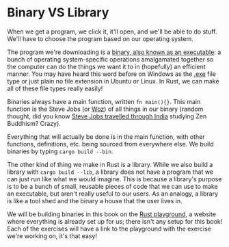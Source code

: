 # Binary VS Library

When we get a program, we click it, it'll open, and we'll be able to do stuff. We'll have to choose the program based on our operating system.

The program we're downloading is a [binary, also known as an executable](https://en.wikipedia.org/wiki/Executable): a bunch of operating system-specific operations amalgamated together so the computer can do the things we want it to in (hopefully) an efficient manner. You may have heard this word before on Windows as the [.exe](https://en.wikipedia.org/wiki/.exe) file type  or just plain no file extension in Ubuntu or Linux. In Rust, we can make all of these file types really easily!

Binaries always have a main function, written `fn main(){}`. This main function is the Steve Jobs (or [Woz](https://en.wikipedia.org/wiki/Steve_Wozniak)) of all things in our binary (random thought, did you know [Steve Jobs travelled through India](https://en.wikipedia.org/wiki/Steve_Jobs) studying Zen Buddhism? Crazy). 

Everything that will actually be done is in the main function, with other  functions, definitions, etc. being sourced from everywhere else. We build binaries by typing `cargo build --bin`.

The other kind of thing we make in Rust is a library. While we also build a library with `cargo build --lib`, a library does not have a program that we can just run like what we would imagine. This is because a library's purpose is to be a bunch of small, reusable pieces of code that we can use to make an executable, but aren't really useful to our users. As an analogy, a library is like a tool shed and the binary a house that the user lives in.

We will be building binaries in this book on the [Rust playground](https://play.rust-lang.org/?version=stable&mode=debug&edition=2018&gist=730c462d7171d22098403822416c698d), a website where everything is already set up for us; there isn't any setup for this book! Each of the exercises will have a link to the playground with the exercise we're working on, it's that easy!